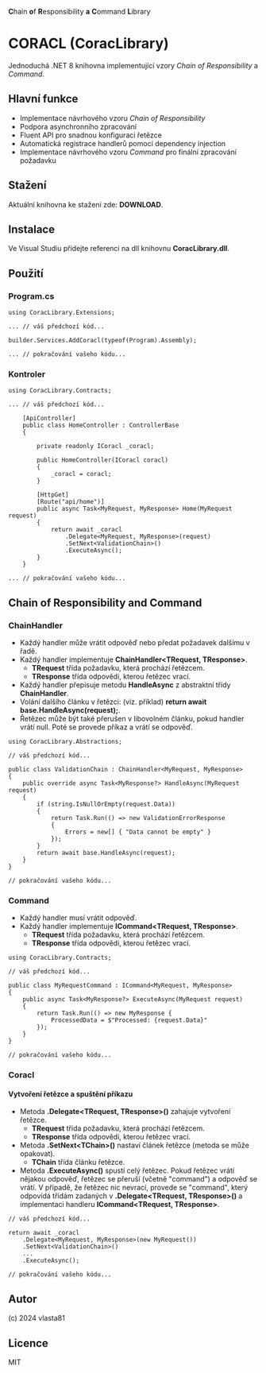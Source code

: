 ﻿**C**hain **o**f **R**esponsibility **a** **C**ommand **L**ibrary

# CORACL (CoracLibrary)

Jednoduchá .NET 8 knihovna implementující vzory *Chain of Responsibility* a *Command*.

## Hlavní funkce

- Implementace návrhového vzoru *Chain of Responsibility*
- Podpora asynchronního zpracování
- Fluent API pro snadnou konfiguraci řetězce
- Automatická registrace handlerů pomocí dependency injection
- Implementace návrhového vzoru *Command* pro finální zpracování požadavku

## Stažení

Aktuální knihovna ke stažení zde: **DOWNLOAD**.

## Instalace

Ve Visual Studiu přidejte referenci na dll knihovnu **CoracLibrary.dll**.

## Použití

### Program.cs

```
using CoracLibrary.Extensions;

... // váš předchozí kód...

builder.Services.AddCoracl(typeof(Program).Assembly);

... // pokračování vašeho kódu...
```

### Kontroler

```
using CoracLibrary.Contracts;

... // váš předchozí kód...

    [ApiController]    
    public class HomeController : ControllerBase
    {

        private readonly ICoracl _coracl;

        public HomeController(ICoracl coracl)
        {
            _coracl = coracl;
        }

        [HttpGet]
        [Route("api/home")]
        public async Task<MyRequest, MyResponse> Home(MyRequest request)
        {
            return await _coracl
                .Delegate<MyRequest, MyResponse>(request)
                .SetNext<ValidationChain>()
                .ExecuteAsync();
        }
    }
        
... // pokračování vašeho kódu...
```

## Chain of Responsibility and Command

### ChainHandler

- Každý handler může vrátit odpověď nebo předat požadavek dalšímu v řadě.
- Každý handler implementuje **ChainHandler<TRequest, TResponse>**.
	- **TRequest** třída požadavku, která prochází řetězcem.
	- **TResponse** třída odpovědi, kterou řetězec vrací.
- Každý handler přepisuje metodu **HandleAsync** z abstraktní třídy **ChainHandler**.
- Volání dalšího článku v řetězci: (viz. příklad) **return await base.HandleAsync(request);**.
- Řetězec může být také přerušen v libovolném článku, pokud handler vrátí null. Poté se provede příkaz a vrátí se odpověď.

```
using CoracLibrary.Abstractions;

// váš předchozí kód...

public class ValidationChain : ChainHandler<MyRequest, MyResponse>
{
    public override async Task<MyResponse?> HandleAsync(MyRequest request)
    {
        if (string.IsNullOrEmpty(request.Data))
        {
            return Task.Run(() => new ValidationErrorResponse 
            { 
                Errors = new[] { "Data cannot be empty" } 
            });
        }
        return await base.HandleAsync(request);
    }
}

// pokračování vašeho kódu...

```

### Command

- Každý handler musí vrátit odpověď.
- Každý handler implementuje **ICommand<TRequest, TResponse>**.
	- **TRequest** třída požadavku, která prochází řetězcem.
	- **TResponse** třída odpovědi, kterou řetězec vrací.

```
using CoracLibrary.Contracts;

// váš předchozí kód...

public class MyRequestCommand : ICommand<MyRequest, MyResponse>
{
    public async Task<MyResponse?> ExecuteAsync(MyRequest request)
    {
		return Task.Run(() => new MyResponse { 
			ProcessedData = $"Processed: {request.Data}" 
		});
    }
}

// pokračování vašeho kódu...

```

### Coracl

#### Vytvoření řetězce a spuštění příkazu

- Metoda **.Delegate<TRequest, TResponse>()** zahajuje vytvoření řetězce.
	- **TRequest** třída požadavku, která prochází řetězcem.
	- **TResponse** třída odpovědi, kterou řetězec vrací.
- Metoda **.SetNext\<TChain\>()** nastaví článek řetězce (metoda se může opakovat).
	- **TChain** třída článku řetězce.
- Metoda **.ExecuteAsync()** spustí celý řetězec. Pokud řetězec vrátí nějakou odpověď, řetězec se přeruší (včetně "command") a odpověď se vrátí. V případě, že řetězec nic nevrací, provede se "command", který odpovídá třídám zadaných v **.Delegate<TRequest, TResponse>()** a implementaci handleru **ICommand<TRequest, TResponse>**.

```
// váš předchozí kód...

return await _coracl
    .Delegate<MyRequest, MyResponse>(new MyRequest())
    .SetNext<ValidationChain>()
    ...
    .ExecuteAsync();

// pokračování vašeho kódu...

```

## Autor

(c) 2024 vlasta81

## Licence

MIT
